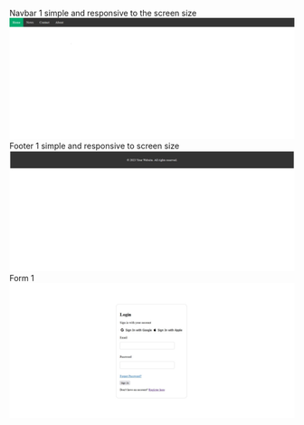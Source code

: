 Navbar 1 simple and responsive to the screen size
![Alt text](./reame_images/navbar1.png)
Footer 1 simple and responsive to screen size 
![Alt text](./reame_images/Footer1.png)
Form 1 
![Alt text](./reame_images/form1.jpg)

